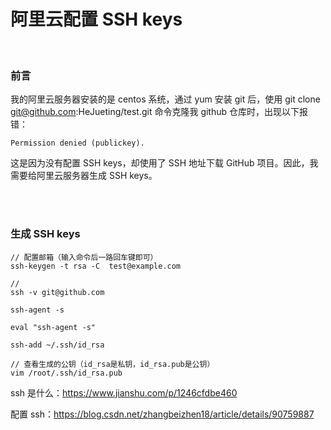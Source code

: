# 阿里云配置 SSH keys

</br>

### 前言

我的阿里云服务器安装的是 centos 系统，通过 yum 安装 git 后，使用 git clone git@github.com:HeJueting/test.git 命令克隆我 github 仓库时，出现以下报错：

```
Permission denied (publickey).
```

这是因为没有配置 SSH keys，却使用了 SSH 地址下载 GitHub 项目。因此，我需要给阿里云服务器生成 SSH keys。

</br>
</br>

### 生成 SSH keys

```
// 配置邮箱（输入命令后一路回车键即可）
ssh-keygen -t rsa -C  test@example.com

//
ssh -v git@github.com

ssh-agent -s

eval "ssh-agent -s"

ssh-add ~/.ssh/id_rsa

// 查看生成的公钥（id_rsa是私钥，id_rsa.pub是公钥）
vim /root/.ssh/id_rsa.pub
```

ssh 是什么：https://www.jianshu.com/p/1246cfdbe460

配置 ssh：https://blog.csdn.net/zhangbeizhen18/article/details/90759887
